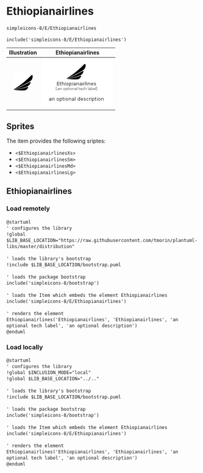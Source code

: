 # Ethiopianairlines


```text
simpleicons-8/E/Ethiopianairlines
```

```text
include('simpleicons-8/E/Ethiopianairlines')
```



| Illustration | Ethiopianairlines |
| :---: | :---: |
| ![illustration for Illustration](../../simpleicons-8/E/Ethiopianairlines.png) | ![illustration for Ethiopianairlines](../../simpleicons-8/E/Ethiopianairlines.Local.png) |



## Sprites
The item provides the following sriptes:

- `<$EthiopianairlinesXs>`
- `<$EthiopianairlinesSm>`
- `<$EthiopianairlinesMd>`
- `<$EthiopianairlinesLg>`





## Ethiopianairlines

### Load remotely
```plantuml
@startuml
' configures the library
!global $LIB_BASE_LOCATION="https://raw.githubusercontent.com/tmorin/plantuml-libs/master/distribution"

' loads the library's bootstrap
!include $LIB_BASE_LOCATION/bootstrap.puml

' loads the package bootstrap
include('simpleicons-8/bootstrap')

' loads the Item which embeds the element Ethiopianairlines
include('simpleicons-8/E/Ethiopianairlines')

' renders the element
Ethiopianairlines('Ethiopianairlines', 'Ethiopianairlines', 'an optional tech label', 'an optional description')
@enduml
```

### Load locally
```plantuml
@startuml
' configures the library
!global $INCLUSION_MODE="local"
!global $LIB_BASE_LOCATION="../.."

' loads the library's bootstrap
!include $LIB_BASE_LOCATION/bootstrap.puml

' loads the package bootstrap
include('simpleicons-8/bootstrap')

' loads the Item which embeds the element Ethiopianairlines
include('simpleicons-8/E/Ethiopianairlines')

' renders the element
Ethiopianairlines('Ethiopianairlines', 'Ethiopianairlines', 'an optional tech label', 'an optional description')
@enduml
```

